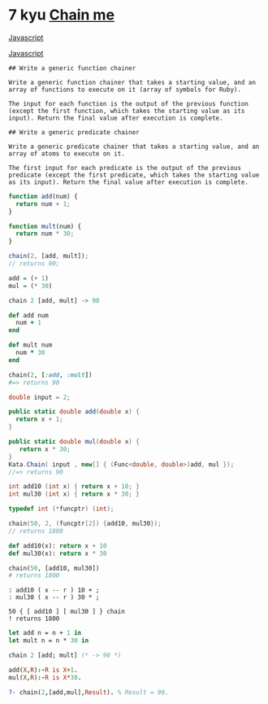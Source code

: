 # 7 kyu [Chain me](https://www.codewars.com/kata/54fb853b2c8785dd5e000957)

<!-- START LANGUAGE_LINKS -->

[Javascript](./javascript.js)

[Javascript](./javascript1.js)

<!-- END LANGUAGE_LINKS -->

~~~if-not:prolog
## Write a generic function chainer

Write a generic function chainer that takes a starting value, and an array of functions to execute on it (array of symbols for Ruby).

The input for each function is the output of the previous function (except the first function, which takes the starting value as its input). Return the final value after execution is complete.
~~~
~~~if:prolog
## Write a generic predicate chainer

Write a generic predicate chainer that takes a starting value, and an array of atoms to execute on it.

The first input for each predicate is the output of the previous predicate (except the first predicate, which takes the starting value as its input). Return the final value after execution is complete.
~~~

```javascript
function add(num) {
  return num + 1;
}

function mult(num) {
  return num * 30;
}

chain(2, [add, mult]);
// returns 90;
```
```haskell
add = (+ 1)
mul = (* 30)

chain 2 [add, mult] -> 90
```
```ruby
def add num
  num + 1
end

def mult num
  num * 30 
end

chain(2, [:add, :mult])
#=> returns 90
```
```csharp
double input = 2;

public static double add(double x) {
  return x + 1;
}

public static double mul(double x) {
   return x * 30;
}
Kata.Chain( input , new[] { (Func<double, double>)add, mul });
//=> returns 90
```

```c
int add10 (int x) { return x + 10; }
int mul30 (int x) { return x * 30; }

typedef int (*funcptr) (int);

chain(50, 2, (funcptr[2]) {add10, mul30});
// returns 1800
```

```python
def add10(x): return x + 10
def mul30(x): return x * 30

chain(50, [add10, mul30])
# returns 1800
```
```factor
: add10 ( x -- r ) 10 + ;
: mul30 ( x -- r ) 30 * ;

50 { [ add10 ] [ mul30 ] } chain
! returns 1800
```
```ocaml
let add n = n + 1 in
let mult n = n * 30 in

chain 2 [add; mult] (* -> 90 *)
```
```prolog
add(X,R):-R is X+1.
mul(X,R):-R is X*30.

?- chain(2,[add,mul],Result). % Result = 90.
